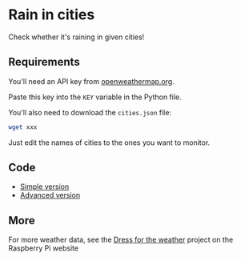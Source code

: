 # Rain in cities

Check whether it's raining in given cities!

## Requirements

You'll need an API key from [openweathermap.org](http://openweathermap.org/).

Paste this key into the `KEY` variable in the Python file.

You'll also need to download the `cities.json` file:

```bash
wget xxx
```

Just edit the names of cities to the ones you want to monitor.

## Code

- [Simple version](rain_simple.py)
- [Advanced version](rain_advanced.py)

## More

For more weather data, see the [Dress for the weather](https://projects.raspberrypi.org/en/projects/dress-for-the-weather)
project on the Raspberry Pi website
